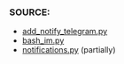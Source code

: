 ### SOURCE:
 * [add_notify_telegram.py](https://github.com/gil9red/SimplePyScripts/blob/38857704e0821002c21e6840015cc3c0d1dd9b57/telegram_notifications/add_notify_use_web.py)
 * [bash_im.py](https://github.com/gil9red/SimplePyScripts/blob/f7c5d7cf1f3192d7fd733ed893adcd9abf2c43c7/html_parsing/random_quote_bash_im/bash_im.py)
 * [notifications.py](https://github.com/gil9red/Check_with_notification/blob/850d2a9c38ee0ef04278a6a599b54377a429fe2d/root_common.py#L75) (partially)
